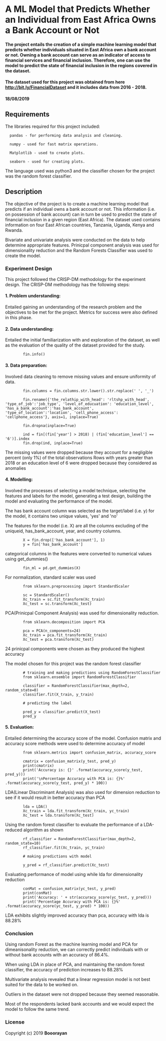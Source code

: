 
# A ML Model that Predicts Whether an Individual from East Africa Owns a Bank Account or Not

#### The project entails the creation of a simple machine learning model that predicts whether individuals situated in East Africa own a bank account or not. Owning a bank account can serve as an indicator of access to financial services and financial inclusion. Therefore, one can use the model to predict the state of financial inclusion in the regions covered in the dataset. 

#### The dataset used for this project was obtained from here http://bit.ly/FinancialDataset and it includes data from 2016 - 2018. 



#### 18/08/2019

## Requirements
The libraries required for this project included:

      pandas - for performing data analysis and cleaning.

      numpy - used for fast matrix operations.

      Matplotlib - used to create plots.

      seaborn - used for creating plots.
  
The language used was python3 and the classifier chosen for the project was the random forest classifier.  

## Description
The objective of the project is to create a machine learning model that predicts if an individual owns a bank account or not. This information (i.e. on possession of bank account) can in turn be used to predict the state of financial inclusion in a given region (East Africa). The dataset used contains information on four East African countries, Tanzania, Uganda, Kenya and Rwanda. 

Bivariate and univariate analysis were conducted on the data to help determine appropriate features. Prinicpal component analysis was used for dimensionality reduction and the Random Forests Classifier was used to create the model. 


### Experiment Design
This project followed the CRISP-DM methodology for the experiment design. The CRISP-DM methodology has the following steps:

####   1.   Problem understanding: 
Entailed gaining an understanding of the research problem and the objectives to be met for the   project. Metrics for success were also defined in this phase.
   
####   2.   Data understanding: 
Entailed the initial familiarization with and exploration of the dataset, as well as the evaluation of the quality of the dataset provided for the study. 
   
            fin.info()                           
   
####   3.   Data preparation: 
Involved data cleaning to remove missing values and ensure uniformity of data. 
   
            fin.columns = fin.columns.str.lower().str.replace(' ', '_')

            fin.rename({'the_relathip_with_head': 'rltshp_with_head', 'type_of_job':'job_type', 'level_of_educuation': 'education_level', 'has_a_bank_account':'has_bank_account', 'type_of_location':'location', 'cell_phone_access': 'cellphone_access'}, axis=1, inplace=True)

            fin.dropna(inplace=True)

            ind = fin[(fin['year'] > 2018) | (fin['education_level'] == '6')].index
            fin.drop(ind, inplace=True)
 
 The missing values were dropped because they account for a negligible percent (only 1%) of the total observations
 Rows with years greater than 2018 or an education level of 6 were dropped because they considered as anomalies

####   4.   Modelling: 
Involved the processes of selecting a model technique, selecting the features and labels for the model, generating a test design, building the model and evaluating the performance of the model. 
   
The has bank account column was selected as the target/label (i.e. y) for the model, it contains two unique values, 'yes' and 'no'
      
The features for the model (i.e. X) are all the columns excluding of the uniqueid, has_bank_account, year, and country columns.

            X = fin.drop(['has_bank_account'], 1)
            y = fin['has_bank_account']

categorical columns in the features were converted to numerical values using get_dummies()

            fin_ml = pd.get_dummies(X)

For normalization, standard scaler was used 

            from sklearn.preprocessing import StandardScaler

            sc = StandardScaler()
            Xc_train = sc.fit_transform(Xc_train)
            Xc_test = sc.transform(Xc_test)

PCA(Prinicpal Component Analysis) was used for dimensionality reduction.

            from sklearn.decomposition import PCA

            pca = PCA(n_components=24)
            Xc_train = pca.fit_transform(Xc_train)
            Xc_test = pca.transform(Xc_test)
            
24 prinicpal components were chosen as they produced the highest accuracy

The model chosen for this project was the random forest classifier

            # training and making predictions using RandomForestClassifier 
            from sklearn.ensemble import RandomForestClassifier

            classifier = RandomForestClassifier(max_depth=2, random_state=0)
            classifier.fit(X_train, y_train)

            # predicting the label

            pred_y = classifier.predict(X_test)
            pred_y
      
####   5.   Evaluation: 
Entailed determining the accuracy score of the model. Confusion matrix and accuracy score methods were used to determine accuracy of model
      
            from sklearn.metrics import confusion_matrix, accuracy_score

            cmatrix = confusion_matrix(y_test, pred_y)
            print(cmatrix)
            print('Accuracy is: {}' .format(accuracy_score(y_test, pred_y)))
            print('\nPercentage Accuracy with PCA is: {}%' .format(accuracy_score(y_test, pred_y) * 100))

LDA(Linear Discriminant Analysis) was also used for dimension reduction to see if it would result in better accuracy than PCA

            lda = LDA()
            Xc_train = lda.fit_transform(Xc_train, yc_train)
            Xc_test = lda.transform(Xc_test)
            
Using the random forest classifier to evaluate the performance of a LDA-reduced algorithm as shown

            rf_classifier = RandomForestClassifier(max_depth=2, random_state=10)
            rf_classifier.fit(Xc_train, yc_train)

            # making predictions with model 

            y_pred = rf_classifier.predict(Xc_test)
            
Evaluating performance of model using while lda for dimensionality reduction

            conMat = confusion_matrix(yc_test, y_pred)
            print(conMat)
            print('Accuracy: ' + str(accuracy_score(yc_test, y_pred)))
            print('Percentage Accuracy with PCA is: {}%' .format(accuracy_score(yc_test, y_pred) * 100))

LDA exhibits slightly improved accuracy than pca, accuracy with lda is 88.28%


### Conclusion

Using random Forest as the machine learning model and PCA for dimeanisonality reduction, we can correctly predict individuals with or without bank accounts with an accuracy of 86.4%.

When using LDA in place of PCA, and maintaining the random forest classifier, the accuracy of prediction increases to 88.28%

Multivariate analysis revealed that a linear regression model is not best suited for the data to be worked on.

Outliers in the dataset were not dropped because they seemed reasonable.

Most of the respondents lacked bank accounts and we would expect the model to follow the same trend.

### License

Copyright (c) 2019 **Booorayan**
  
